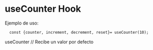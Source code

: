 # useCounter Hook

Ejemplo de uso:

```
  const {counter, increment, decrement, reset}= useCounter(10);
```

useCounter // Recibe un valor por defecto

